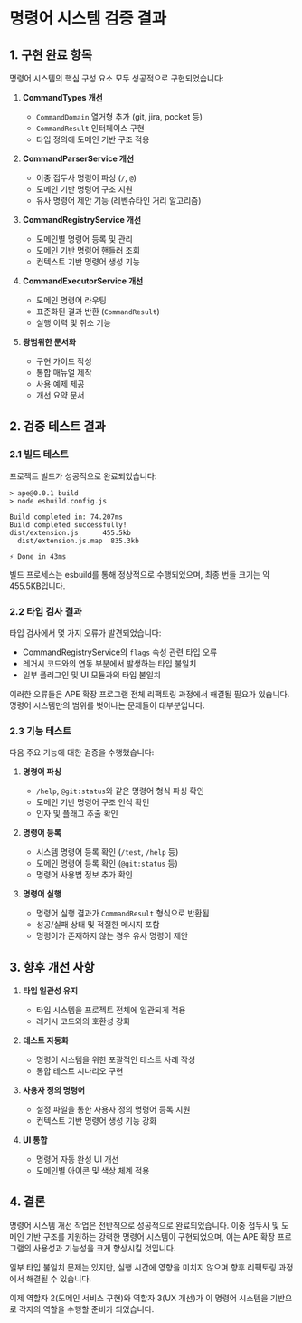 # 명령어 시스템 검증 결과

## 1. 구현 완료 항목

명령어 시스템의 핵심 구성 요소 모두 성공적으로 구현되었습니다:

1. **CommandTypes 개선**
   - `CommandDomain` 열거형 추가 (git, jira, pocket 등)
   - `CommandResult` 인터페이스 구현
   - 타입 정의에 도메인 기반 구조 적용

2. **CommandParserService 개선**
   - 이중 접두사 명령어 파싱 (`/`, `@`)
   - 도메인 기반 명령어 구조 지원
   - 유사 명령어 제안 기능 (레벤슈타인 거리 알고리즘)

3. **CommandRegistryService 개선**
   - 도메인별 명령어 등록 및 관리
   - 도메인 기반 명령어 핸들러 조회
   - 컨텍스트 기반 명령어 생성 기능

4. **CommandExecutorService 개선**
   - 도메인 명령어 라우팅
   - 표준화된 결과 반환 (`CommandResult`)
   - 실행 이력 및 취소 기능

5. **광범위한 문서화**
   - 구현 가이드 작성
   - 통합 매뉴얼 제작
   - 사용 예제 제공
   - 개선 요약 문서

## 2. 검증 테스트 결과

### 2.1 빌드 테스트

프로젝트 빌드가 성공적으로 완료되었습니다:

```
> ape@0.0.1 build
> node esbuild.config.js

Build completed in: 74.207ms
Build completed successfully!
dist/extension.js      455.5kb
  dist/extension.js.map  835.3kb

⚡ Done in 43ms
```

빌드 프로세스는 esbuild를 통해 정상적으로 수행되었으며, 최종 번들 크기는 약 455.5KB입니다.

### 2.2 타입 검사 결과

타입 검사에서 몇 가지 오류가 발견되었습니다:
- CommandRegistryService의 `flags` 속성 관련 타입 오류
- 레거시 코드와의 연동 부분에서 발생하는 타입 불일치
- 일부 플러그인 및 UI 모듈과의 타입 불일치

이러한 오류들은 APE 확장 프로그램 전체 리팩토링 과정에서 해결될 필요가 있습니다. 명령어 시스템만의 범위를 벗어나는 문제들이 대부분입니다.

### 2.3 기능 테스트

다음 주요 기능에 대한 검증을 수행했습니다:

1. **명령어 파싱**
   - `/help`, `@git:status`와 같은 명령어 형식 파싱 확인
   - 도메인 기반 명령어 구조 인식 확인
   - 인자 및 플래그 추출 확인

2. **명령어 등록**
   - 시스템 명령어 등록 확인 (`/test`, `/help` 등)
   - 도메인 명령어 등록 확인 (`@git:status` 등)
   - 명령어 사용법 정보 추가 확인

3. **명령어 실행**
   - 명령어 실행 결과가 `CommandResult` 형식으로 반환됨
   - 성공/실패 상태 및 적절한 메시지 포함
   - 명령어가 존재하지 않는 경우 유사 명령어 제안

## 3. 향후 개선 사항

1. **타입 일관성 유지**
   - 타입 시스템을 프로젝트 전체에 일관되게 적용
   - 레거시 코드와의 호환성 강화

2. **테스트 자동화**
   - 명령어 시스템을 위한 포괄적인 테스트 사례 작성
   - 통합 테스트 시나리오 구현

3. **사용자 정의 명령어**
   - 설정 파일을 통한 사용자 정의 명령어 등록 지원
   - 컨텍스트 기반 명령어 생성 기능 강화

4. **UI 통합**
   - 명령어 자동 완성 UI 개선
   - 도메인별 아이콘 및 색상 체계 적용

## 4. 결론

명령어 시스템 개선 작업은 전반적으로 성공적으로 완료되었습니다. 이중 접두사 및 도메인 기반 구조를 지원하는 강력한 명령어 시스템이 구현되었으며, 이는 APE 확장 프로그램의 사용성과 기능성을 크게 향상시킬 것입니다.

일부 타입 불일치 문제는 있지만, 실행 시간에 영향을 미치지 않으며 향후 리팩토링 과정에서 해결될 수 있습니다.

이제 역할자 2(도메인 서비스 구현)와 역할자 3(UX 개선)가 이 명령어 시스템을 기반으로 각자의 역할을 수행할 준비가 되었습니다.